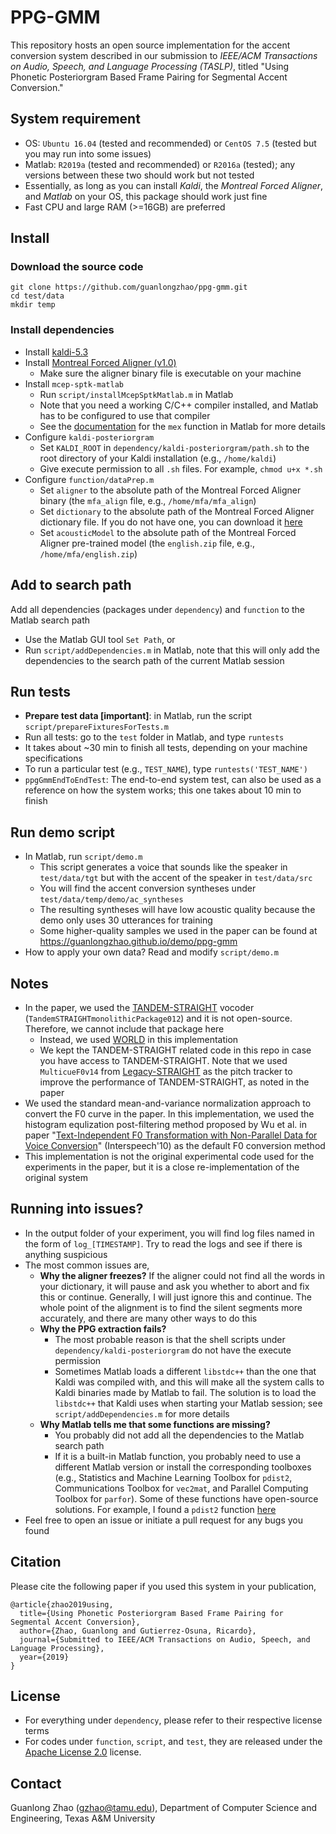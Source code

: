 # PPG-GMM
This repository hosts an open source implementation for the accent conversion system described in our submission to _IEEE/ACM Transactions on Audio, Speech, and Language Processing (TASLP)_, titled "Using Phonetic Posteriorgram Based Frame Pairing for Segmental Accent Conversion."

## System requirement
- OS: `Ubuntu 16.04` (tested and recommended) or `CentOS 7.5` (tested but you may run into some issues)
- Matlab: `R2019a` (tested and recommended) or `R2016a` (tested); any versions between these two should work but not tested
- Essentially, as long as you can install _Kaldi_, the _Montreal Forced Aligner_, and _Matlab_ on your OS, this package should work just fine
- Fast CPU and large RAM (>=16GB) are preferred

## Install

### Download the source code
```
git clone https://github.com/guanlongzhao/ppg-gmm.git
cd test/data
mkdir temp
```

### Install dependencies
- Install [kaldi-5.3](https://github.com/kaldi-asr/kaldi/tree/5.3)
- Install [Montreal Forced Aligner (v1.0)](https://github.com/MontrealCorpusTools/Montreal-Forced-Aligner/tree/v1.0)
    - Make sure the aligner binary file is executable on your machine
- Install `mcep-sptk-matlab`
    - Run `script/installMcepSptkMatlab.m` in Matlab
    - Note that you need a working C/C++ compiler installed, and Matlab has to be configured to use that compiler
    - See the [documentation](https://www.mathworks.com/help/matlab/ref/mex.html) for the `mex` function in Matlab for more details
- Configure `kaldi-posteriorgram`
    - Set `KALDI_ROOT` in `dependency/kaldi-posteriorgram/path.sh` to the root directory of your Kaldi installation (e.g., `/home/kaldi`)
    - Give execute permission to all `.sh` files. For example, `chmod u+x *.sh`
- Configure `function/dataPrep.m`
    - Set `aligner` to the absolute path of the Montreal Forced Aligner binary (the `mfa_align` file, e.g., `/home/mfa/mfa_align`)
    - Set `dictionary` to the absolute path of the Montreal Forced Aligner dictionary file. If you do not have one, you can download it [here](https://psi.engr.tamu.edu/wp-content/uploads/2019/04/dictionary.txt)
    - Set `acousticModel` to the absolute path of the Montreal Forced Aligner pre-trained model (the `english.zip` file, e.g., `/home/mfa/english.zip`)

## Add to search path
Add all dependencies (packages under `dependency`) and `function` to the Matlab search path
- Use the Matlab GUI tool `Set Path`, or
- Run `script/addDependencies.m` in Matlab, note that this will only add the dependencies to the search path of the current Matlab session

## Run tests
- **Prepare test data [important]**: in Matlab, run the script `script/prepareFixturesForTests.m`
- Run all tests: go to the `test` folder in Matlab, and type `runtests`
- It takes about ~30 min to finish all tests, depending on your machine specifications
- To run a particular test (e.g., `TEST_NAME`), type `runtests('TEST_NAME')`
- `ppgGmmEndToEndTest`: The end-to-end system test, can also be used as a reference on how the system works; this one takes about 10 min to finish

## Run demo script
- In Matlab, run `script/demo.m`
    - This script generates a voice that sounds like the speaker in `test/data/tgt` but with the accent of the speaker in `test/data/src`
    - You will find the accent conversion syntheses under `test/data/temp/demo/ac_syntheses`
    - The resulting syntheses will have low acoustic quality because the demo only uses 30 utterances for training
    - Some higher-quality samples we used in the paper can be found at https://guanlongzhao.github.io/demo/ppg-gmm
- How to apply your own data? Read and modify `script/demo.m`

## Notes
- In the paper, we used the [TANDEM-STRAIGHT](http://www.wakayama-u.ac.jp/~kawahara/STRAIGHTadv/index_e.html) vocoder (`TandemSTRAIGHTmonolithicPackage012`) and it is not open-source. Therefore, we cannot include that package here
    - Instead, we used [WORLD](https://github.com/mmorise/World) in this implementation
    - We kept the TANDEM-STRAIGHT related code in this repo in case you have access to TANDEM-STRAIGHT. Note that we used `MulticueF0v14` from [Legacy-STRAIGHT](https://github.com/HidekiKawahara/legacy_STRAIGHT) as the pitch tracker to improve the performance of TANDEM-STRAIGHT, as noted in the paper
- We used the standard mean-and-variance normalization approach to convert the F0 curve in the paper. In this implementation, we used the histogram equlization post-filtering method proposed by Wu et al. in paper "[Text-Independent F0 Transformation with Non-Parallel Data for Voice Conversion](https://www.isca-speech.org/archive/archive_papers/interspeech_2010/i10_1732.pdf)" (Interspeech'10) as the default F0 conversion method
- This implementation is not the original experimental code used for the experiments in the paper, but it is a close re-implementation of the original system

## Running into issues?
- In the output folder of your experiment, you will find log files named in the form of `log_[TIMESTAMP]`. Try to read the logs and see if there is anything suspicious
- The most common issues are,
    - **Why the aligner freezes?** If the aligner could not find all the words in your dictionary, it will pause and ask you whether to abort and fix this or continue. Generally, I will just ignore this and continue. The whole point of the alignment is to find the silent segments more accurately, and there are many other ways to do this
    - **Why the PPG extraction fails?**
        - The most probable reason is that the shell scripts under `dependency/kaldi-posteriorgram` do not have the execute permission
        - Sometimes Matlab loads a different `libstdc++` than the one that Kaldi was compiled with, and this will make all the system calls to Kaldi binaries made by Matlab to fail. The solution is to load the `libstdc++` that Kaldi uses when starting your Matlab session; see `script/addDependencies.m` for more details
    - **Why Matlab tells me that some functions are missing?**
        - You probably did not add all the dependencies to the Matlab search path
        - If it is a built-in Matlab function, you probably need to use a different Matlab version or install the corresponding toolboxes (e.g., Statistics and Machine Learning Toolbox for `pdist2`, Communications Toolbox for `vec2mat`, and Parallel Computing Toolbox for `parfor`). Some of these functions have open-source solutions. For example, I found a `pdist2` function [here](https://www.mathworks.com/matlabcentral/mlc-downloads/downloads/submissions/29004/versions/2/previews/FPS_in_image/FPS%20in%20image/Help%20Functions/SearchingMatches/pdist2.m/index.html)
- Feel free to open an issue or initiate a pull request for any bugs you found

## Citation
Please cite the following paper if you used this system in your publication,

```
@article{zhao2019using,
  title={Using Phonetic Posteriorgram Based Frame Pairing for Segmental Accent Conversion},
  author={Zhao, Guanlong and Gutierrez-Osuna, Ricardo},
  journal={Submitted to IEEE/ACM Transactions on Audio, Speech, and Language Processing},
  year={2019}
}
```

## License
- For everything under `dependency`, please refer to their respective license terms
- For codes under `function`, `script`, and `test`, they are released under the [Apache License 2.0](http://www.apache.org/licenses/LICENSE-2.0) license.

## Contact
Guanlong Zhao (gzhao@tamu.edu), Department of Computer Science and Engineering, Texas A&M University